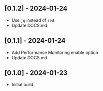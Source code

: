## [0.1.2] - 2024-01-24
- Use `jq` instead of `sed`
- Update DOCS.md

## [0.1.1] - 2024-01-24
- Add Performance Monitoring enable option
- Update DOCS.md

## [0.1.0] - 2024-01-23
- Initial build
